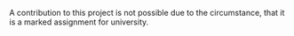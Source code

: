 A contribution to this project is not possible due to the circumstance, that it is a marked assignment for university.
